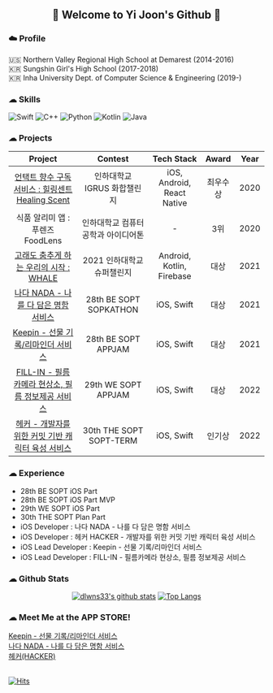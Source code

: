 ## <center>🦦 Welcome to Yi Joon's Github 🦦️</center>

### ☁️ Profile
🇺🇸 Northern Valley Regional High School at Demarest (2014-2016)<br>
🇰🇷 Sungshin Girl's High School (2017-2018)<br>
🇰🇷 Inha University Dept. of Computer Science & Engineering (2019-)<br>

### ☁ Skills
<img alt="Swift" src ="https://img.shields.io/badge/Swift-F05138.svg?&style=for-the-badge&logo=Swift&logoColor=white"/> <img alt="C++" src ="https://img.shields.io/badge/C++-00599C.svg?&style=for-the-badge&logo=C%2B%2B&logoColor=white"/>
<img alt="Python" src ="https://img.shields.io/badge/Python-3776AB.svg?&style=for-the-badge&logo=Python&logoColor=white"/>
<img alt="Kotlin" src ="https://img.shields.io/badge/Kotlin-7F52FF.svg?&style=for-the-badge&logo=Kotlin&logoColor=white"/>
<img alt="Java" src ="https://img.shields.io/badge/Java-007396.svg?&style=for-the-badge&logo=Java&logoColor=white"/>

### ☁ Projects
| Project | Contest | Tech Stack | Award | Year |
|:-------:|:-------:|:----------:|:-----:|:----:|
|[언택트 향수 구독 서비스 : 힐링센트 Healing Scent](https://github.com/dlwns33/2020HealingScent)|인하대학교 IGRUS 화합챌린지|iOS, Android, React Native|최우수상|2020|
|식품 알리미 앱 : 푸렌즈 FoodLens|인하대학교 컴퓨터공학과 아이디어톤|-|3위|2020|
|[고래도 춤추게 하는 우리의 시작 : WHALE](https://github.com/dlwns33/Team_ULI)|2021 인하대학교 슈퍼챌린지|Android, Kotlin, Firebase|대상|2021|
|[나다 NADA - 나를 다 담은 명함 서비스](https://github.com/TeamNADA/NADA-iOS-ForRelease)|28th BE SOPT SOPKATHON|iOS, Swift|대상|2021|
|[Keepin - 선물 기록/리마인더 서비스](https://github.com/TeamKeepin/Keepin-iOS)|28th BE SOPT APPJAM|iOS, Swift|대상|2021|
|[FILL-IN - 필름카메라 현상소, 필름 정보제공 서비스](https://github.com/TeamFILL-IN/Fill-iOS)|29th WE SOPT APPJAM|iOS, Swift|대상|2022|
|[헤커 - 개발자를 위한 커밋 기반 캐릭터 육성 서비스](https://github.com/zaranaramorimori/HACKER-iOS)|30th THE SOPT SOPT-TERM|iOS, Swift|인기상|2022|

### ☁ Experience
- 28th BE SOPT iOS Part
- 28th BE SOPT iOS Part MVP
- 29th WE SOPT iOS Part
- 30th THE SOPT Plan Part
- iOS Developer : 나다 NADA - 나를 다 담은 명함 서비스
- iOS Developer : 헤커 HACKER - 개발자를 위한 커밋 기반 캐릭터 육성 서비스
- iOS Lead Developer : Keepin - 선물 기록/리마인더 서비스
- iOS Lead Developer : FILL-IN - 필름카메라 현상소, 필름 정보제공 서비스

### ☁ Github Stats

<div align=center>

[![dlwns33's github stats](https://github-readme-stats.vercel.app/api?username=dlwns33&show_icons=true&theme=react)](https://github.com/dlwns33/github-readme-stats)
[![Top Langs](https://github-readme-stats.vercel.app/api/top-langs/?username=dlwns33&langs_count=5&layout=compact&theme=react)](https://github.com/anuraghazra/github-readme-stats)

</div>

### ☁ Meet Me at the APP STORE!
[Keepin - 선물 기록/리마인더 서비스](https://apps.apple.com/kr/app/keepin-%EC%84%A0%EB%AC%BC-%EA%B8%B0%EB%A1%9D-%EB%A6%AC%EB%A7%88%EC%9D%B8%EB%8D%94-%EC%84%9C%EB%B9%84%EC%8A%A4/id1589579894)<br>
[나다 NADA - 나를 다 담은 명함 서비스](https://apps.apple.com/kr/app/%EB%82%98%EB%8B%A4-nada-%EB%82%98%EB%A5%BC-%EB%8B%A4-%EB%8B%B4%EC%9D%80-%EB%AA%85%ED%95%A8-%EC%84%9C%EB%B9%84%EC%8A%A4/id1600711887)<br>
[헤커(HACKER)](https://apps.apple.com/app/%ED%97%A4%EC%BB%A4-hacker/id1627056721)<br>
<br>

[![Hits](https://hits.seeyoufarm.com/api/count/incr/badge.svg?url=https%3A%2F%2Fgithub.com%2Fdlwns33&count_bg=%2367B4F5&title_bg=%23A0A0A0&icon=github.svg&icon_color=%23FFFFFF&title=hits&edge_flat=false)](https://hits.seeyoufarm.com)
